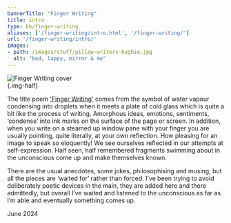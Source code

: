 ```yaml
---
bannerTitle: "Finger Writing" 
title: intro
type: hk/finger-writing
aliases: ['/finger-writing/intro.html', '/finger-writing/']
url: '/finger-writing/intro/'
images:
- path: /images/stuff/pillow-writers-hughie.jpg
  alt: "bed, lappy, mirror & me" 
---
```


![Finger Writing cover](/images/bucket/fingerwriting-cover-front.png "Finger Writing cover")  
{.img-half}

The title poem ['Finger Writing'](/finger-writing/finger-writing/) comes from the symbol
of water vapour condensing into droplets when it meets a plate of cold glass
which is quite a bit like the process of writing. Amorphous ideas, emotions,
sentiments, ‘condense’ into ink marks on the surface of the page or screen. In
addition, when you write on a steamed up window pane with your finger you are
usually pointing, quite literally, at your own reflection. How pleasing for an
image to speak so eloquently! We see ourselves reflected in our attempts at
self-expression. Half seen, half remembered fragments swimming about in the
unconscious come up and make themselves known.

There are the usual anecdotes, some jokes, philosophising and musing, but all
the pieces are ‘waited for’ rather than forced. I’ve been trying to avoid
deliberately poetic devices in the main, they are added here and there
admittedly, but overall I’ve waited and listened to the unconscious as far as
I’m able and eventually something comes up.

June 2024
